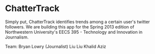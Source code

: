 ChatterTrack
============

Simply put, ChatterTrack identifies trends among a certain user's twitter followers. We are building this app for the Spring 2013 edition of Northwestern University's EECS 395 - Technology and Innovation in Journalism.

Team:
Bryan Lowry (Journalist)
Liu Liu
Khalid Aziz


